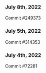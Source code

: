 ### July 8th, 2022

Commit #249373

### July 5th, 2022

Commit #314353


### July 4th, 2022

Commit #72281
